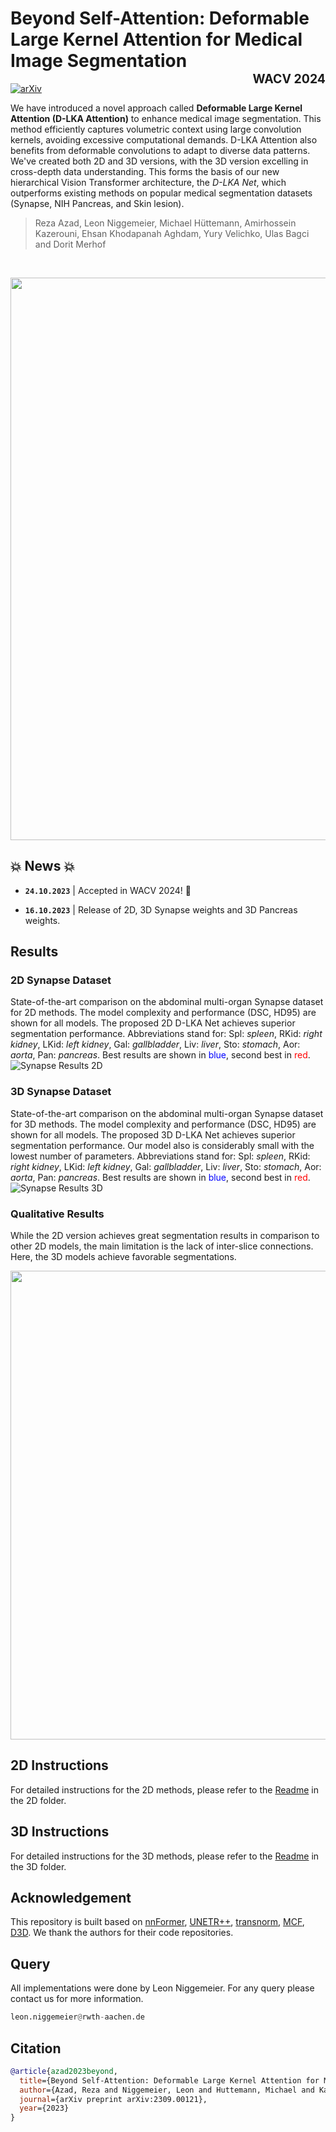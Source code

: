 # Beyond Self-Attention: Deformable Large Kernel Attention for Medical Image Segmentation <br> <span style="float: right"><sub><sup>WACV 2024</sub></sup></span>
[![arXiv](https://img.shields.io/badge/arXiv-2309.00121-b31b1b.svg)](https://arxiv.org/abs/2309.00121)


We have introduced a novel approach called **Deformable Large Kernel Attention (D-LKA Attention)** to enhance medical image segmentation. This method efficiently captures volumetric context using large convolution kernels, avoiding excessive computational demands. D-LKA Attention also benefits from deformable convolutions to adapt to diverse data patterns. We've created both 2D and 3D versions, with the 3D version excelling in cross-depth data understanding. This forms the basis of our new hierarchical Vision Transformer architecture, the *D-LKA Net*, which outperforms existing methods on popular medical segmentation datasets (Synapse, NIH Pancreas, and Skin lesion).

> Reza Azad, Leon Niggemeier, Michael Hüttemann, Amirhossein Kazerouni, Ehsan Khodapanah Aghdam, Yury Velichko, Ulas Bagci and Dorit Merhof

<br>

<p align="center">
  <img src="https://github.com/xmindflow/deformableLKA/assets/61879630/734ce92c-aadd-4e5b-8e82-83af707605ed" width="900">
</p>

## 💥 News 💥
- **`24.10.2023`** | Accepted in WACV 2024! 🥳

- **`16.10.2023`** | Release of 2D, 3D Synapse weights and 3D Pancreas weights.

## Results
### 2D Synapse Dataset
State-of-the-art comparison on the abdominal multi-organ Synapse dataset for 2D methods. The model complexity and performance (DSC, HD95) are shown for all models. The proposed 2D D-LKA Net achieves superior segmentation performance. Abbreviations stand for: Spl: _spleen_, RKid: _right kidney_, LKid: _left kidney_, Gal: _gallbladder_, Liv: _liver_, Sto: _stomach_, Aor: _aorta_, Pan: _pancreas_. Best results are shown in <h style="color:blue;">blue</h>, second best in <h style="color:red;">red</h>.
![Synapse Results 2D](images/Synapse_2D.png)

### 3D Synapse Dataset
State-of-the-art comparison on the abdominal multi-organ Synapse dataset for 3D methods. The model complexity and performance (DSC, HD95) are shown for all models. The proposed 3D D-LKA Net achieves superior segmentation performance. Our model also is considerably small with the lowest number of parameters. Abbreviations stand for: Spl: _spleen_, RKid: _right kidney_, LKid: _left kidney_, Gal: _gallbladder_, Liv: _liver_, Sto: _stomach_, Aor: _aorta_, Pan: _pancreas_. Best results are shown in <h style="color:blue;">blue</h>, second best in <h style="color:red;">red</h>.
![Synapse Results 3D](images/Synapse_3D.png)

### Qualitative Results
While the 2D version achieves great segmentation results in comparison to other 2D models, the main limitation is the lack of inter-slice connections. Here, the 3D models achieve favorable segmentations.
<p align="center">
  <img src="images/Visualization.png" width="750">
</p>

## 2D Instructions
For detailed instructions for the 2D methods, please refer to the [Readme](2D/README.md) in the 2D folder.

## 3D Instructions
For detailed instructions for the 3D methods, please refer to the [Readme](3D/README.md) in the 3D folder.


## Acknowledgement
This repository is built based on [nnFormer](https://github.com/282857341/nnFormer), [UNETR++](https://github.com/Amshaker/unetr_plus_plus), [transnorm](https://github.com/rezazad68/transnorm), [MCF](https://github.com/WYC-321/MCF), [D3D](https://github.com/XinyiYing/D3Dnet/tree/master). We thank the authors for their code repositories.

## Query

All implementations were done by Leon Niggemeier. For any query please contact us for more information.
```python
leon.niggemeier@rwth-aachen.de
```

## Citation

```bibtex
@article{azad2023beyond,
  title={Beyond Self-Attention: Deformable Large Kernel Attention for Medical Image Segmentation},
  author={Azad, Reza and Niggemeier, Leon and Huttemann, Michael and Kazerouni, Amirhossein and Aghdam, Ehsan Khodapanah and Velichko, Yury and Bagci, Ulas and Merhof, Dorit},
  journal={arXiv preprint arXiv:2309.00121},
  year={2023}
}
```
